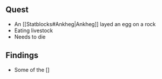 ## Quest
- An [[Statblocks#Ankheg|Ankheg]] layed an egg on a rock
- Eating livestock
- Needs to die

## Findings
- Some of the []

